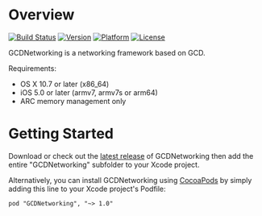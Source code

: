 Overview
========

[![Build Status](https://travis-ci.org/swisspol/GCDNetworking.svg?branch=master)](https://travis-ci.org/swisspol/GCDNetworking)
[![Version](http://cocoapod-badges.herokuapp.com/v/GCDNetworking/badge.png)](http://cocoadocs.org/docsets/GCDNetworking)
[![Platform](http://cocoapod-badges.herokuapp.com/p/GCDNetworking/badge.png)](https://github.com/swisspol/GCDNetworking)
[![License](http://img.shields.io/cocoapods/l/GCDNetworking.svg)](LICENSE)

GCDNetworking is a networking framework based on GCD.

Requirements:
* OS X 10.7 or later (x86_64)
* iOS 5.0 or later (armv7, armv7s or arm64)
* ARC memory management only

Getting Started
===============

Download or check out the [latest release](https://github.com/swisspol/GCDNetworking/releases) of GCDNetworking then add the entire "GCDNetworking" subfolder to your Xcode project.

Alternatively, you can install GCDNetworking using [CocoaPods](http://cocoapods.org/) by simply adding this line to your Xcode project's Podfile:
```
pod "GCDNetworking", "~> 1.0"
```
